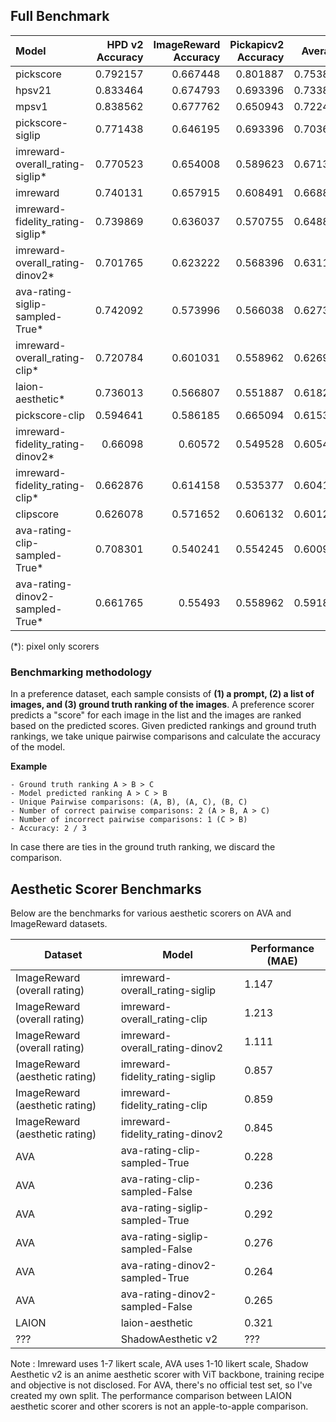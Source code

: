 ## Full Benchmark

| Model                  |  HPD v2 Accuracy  | ImageReward Accuracy |   Pickapicv2 Accuracy |   Average |
|:--------------------------------|----------------------:|---------------------------:|-----------------------------:|------------------:|
| pickscore                       |              0.792157 |                   0.667448 |                     0.801887 |          0.753831 |
| hpsv21                          |              0.833464 |                   0.674793 |                     0.693396 |          0.733884 |
| mpsv1                           |              0.838562 |                   0.677762 |                     0.650943 |          0.722423 |
| pickscore-siglip                |              0.771438 |                   0.646195 |                     0.693396 |          0.703676 |
| imreward-overall_rating-siglip*  |              0.770523 |                   0.654008 |                     0.589623 |          0.671385 |
| imreward                        |              0.740131 |                   0.657915 |                     0.608491 |          0.668846 |
| imreward-fidelity_rating-siglip* |              0.739869 |                   0.636037 |                     0.570755 |          0.648887 |
| imreward-overall_rating-dinov2*  |              0.701765 |                   0.623222 |                     0.568396 |          0.631128 |
| ava-rating-siglip-sampled-True*  |              0.742092 |                   0.573996 |                     0.566038 |          0.627375 |
| imreward-overall_rating-clip*   |              0.720784 |                   0.601031 |                     0.558962 |          0.626926 |
| laion-aesthetic*  |              0.736013 |                   0.566807 |                     0.551887 |          0.618236 |
| pickscore-clip                  |              0.594641 |                   0.586185 |                     0.665094 |          0.615307 |
| imreward-fidelity_rating-dinov2* |              0.66098  |                   0.60572  |                     0.549528 |          0.605409 |
| imreward-fidelity_rating-clip*  |              0.662876 |                   0.614158 |                     0.535377 |          0.604137 |
| clipscore                       |              0.626078 |                   0.571652 |                     0.606132 |          0.601287 |
| ava-rating-clip-sampled-True*  |              0.708301 |                   0.540241 |                     0.554245 |          0.600929 |
| ava-rating-dinov2-sampled-True* |              0.661765 |                   0.55493  |                     0.558962 |          0.591886 |

(*): pixel only scorers

### Benchmarking methodology

In a preference dataset, each sample consists of **(1) a prompt, (2) a list of images, and (3) ground truth ranking of the images**.
A preference scorer predicts a "score" for each image in the list and the images are ranked based on the predicted scores.
Given predicted rankings and ground truth rankings, we take unique pairwise comparisons and calculate the accuracy of the model.

**Example**
```
- Ground truth ranking A > B > C
- Model predicted ranking A > C > B
- Unique Pairwise comparisons: (A, B), (A, C), (B, C)
- Number of correct pairwise comparisons: 2 (A > B, A > C)
- Number of incorrect pairwise comparisons: 1 (C > B)
- Accuracy: 2 / 3
```

In case there are ties in the ground truth ranking, we discard the comparison.

## Aesthetic Scorer Benchmarks

Below are the benchmarks for various aesthetic scorers on AVA and ImageReward datasets. 

| Dataset | Model | Performance (MAE) |
| --- | --- | --- |
| ImageReward (overall rating) | imreward-overall_rating-siglip | 1.147 |
| ImageReward (overall rating) | imreward-overall_rating-clip | 1.213 |
| ImageReward (overall rating) | imreward-overall_rating-dinov2 | 1.111 |
| ImageReward (aesthetic rating) | imreward-fidelity_rating-siglip | 0.857 |
| ImageReward (aesthetic rating) | imreward-fidelity_rating-clip | 0.859 |
| ImageReward (aesthetic rating) | imreward-fidelity_rating-dinov2 | 0.845 |
| AVA | ava-rating-clip-sampled-True | 0.228 |
| AVA | ava-rating-clip-sampled-False | 0.236 |
| AVA | ava-rating-siglip-sampled-True | 0.292 |
| AVA | ava-rating-siglip-sampled-False | 0.276 |
| AVA | ava-rating-dinov2-sampled-True | 0.264 |
| AVA | ava-rating-dinov2-sampled-False | 0.265 |
| LAION | laion-aesthetic | 0.321 |
| ??? | ShadowAesthetic v2 | ??? |

Note : Imreward uses 1-7 likert scale, AVA uses 1-10 likert scale, Shadow Aesthetic v2 is an anime aesthetic scorer with ViT backbone, training recipe and objective is not disclosed. For AVA, there's no official test set, so I've created my own split. The performance comparison between LAION aesthetic scorer and other scorers is not an apple-to-apple comparison.